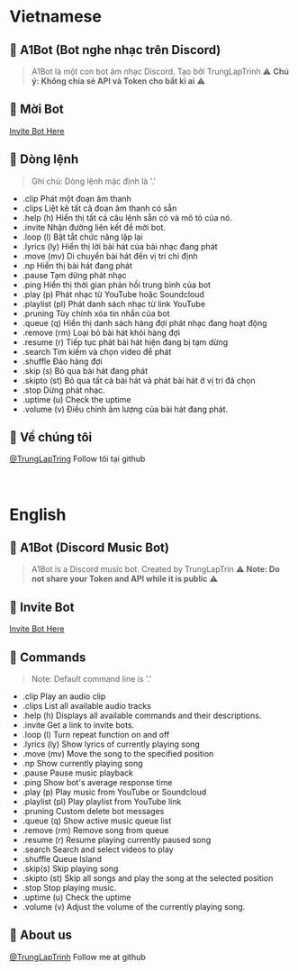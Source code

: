 # Vietnamese
## 🤖 A1Bot (Bot nghe nhạc trên Discord)
> A1Bot là một con bot âm nhạc Discord. Tạo bởi TrungLapTrinh
> ⚠️ **Chú ý: Không chia sẻ API và Token cho bất kì ai** ️⚠️

## 🐬 Mời Bot

[Invite Bot Here]()

## 📝 Dòng lệnh

> Ghi chú: Dòng lệnh mặc định là '.'

* .clip 
Phát một đoạn âm thanh <br>
* .clips 
Liệt kê tất cả đoạn âm thanh có sẵn<br>
* .help (h)
Hiển thị tất cả câu lệnh sẵn có và mô tỏ của nó.<br>
* .invite 
Nhận đường liên kết để mời bot.<br>
* .loop (l)
Bật tắt chức năng lặp lại<br>
* .lyrics (ly)
Hiển thị lời bài hát của bài nhạc đang phát<br>
* .move (mv)
Di chuyển bài hát đến vị trí chỉ định<br>
* .np 
Hiển thị bài hát đang phát<br>
* .pause 
Tạm dừng phát nhạc<br>
* .ping 
Hiển thị thời gian phản hồi trung bình của bot<br>
* .play (p)
Phát nhạc từ YouTube hoặc Soundcloud<br>
* .playlist (pl)
Phát danh sách nhạc từ link YouTube<br>
* .pruning 
Tùy chính xóa tin nhắn của bot<br>
* .queue (q)
Hiển thị danh sách hàng đợi phát nhạc đang hoạt động<br>
* .remove (rm)
Loại bỏ bài hát khỏi hàng đợi<br>
* .resume (r)
Tiếp tục phát bài hát hiện đang bị tạm dừng<br>
* .search 
Tìm kiếm và chọn video để phát<br>
* .shuffle 
Đảo hàng đợi<br>
* .skip (s)
Bỏ qua bài hát đang phát<br>
* .skipto (st)
Bỏ qua tất cả bài hát và phát bài hát ở vị trí đã chọn<br>
* .stop 
Dừng phát nhạc.<br>
* .uptime (u)
Check the uptime<br>
* .volume (v)
Điều chỉnh âm lượng của bài hát đang phát.<br>

## 📝 Về chúng tôi
[@TrungLapTring](https://github.com/trunglaptrinh) Follow tôi tại github <br><br><br>

# English
## 🤖 A1Bot (Discord Music Bot)
> A1Bot is a Discord music bot. Created by TrungLapTrin
> ⚠️ **Note: Do not share your Token and API while it is public** ️⚠️

## 🐬 Invite Bot

[Invite Bot Here]()

## 📝 Commands

> Note: Default command line is '.'

* .clip
Play an audio clip <br>
* .clips
List all available audio tracks<br>
* .help (h)
Displays all available commands and their descriptions.<br>
* .invite
Get a link to invite bots.<br>
* .loop (l)
Turn repeat function on and off<br>
* .lyrics (ly)
Show lyrics of currently playing song<br>
* .move (mv)
Move the song to the specified position<br>
* .np
Show currently playing song<br>
* .pause
Pause music playback<br>
* .ping
Show bot's average response time<br>
* .play (p)
Play music from YouTube or Soundcloud<br>
* .playlist (pl)
Play playlist from YouTube link<br>
* .pruning
Custom delete bot messages<br>
* .queue (q)
Show active music queue list<br>
* .remove (rm)
Remove song from queue<br>
* .resume (r)
Resume playing currently paused song<br>
* .search
Search and select videos to play<br>
* .shuffle
Queue Island<br>
* .skip(s)
Skip playing song<br>
* .skipto (st)
Skip all songs and play the song at the selected position<br>
* .stop
Stop playing music.<br>
* .uptime (u)
Check the uptime<br>
* .volume (v)
Adjust the volume of the currently playing song.<br>

## 📝 About us
[@TrungLapTrinh](https://github.com/trunglaptrinh) Follow me at github
